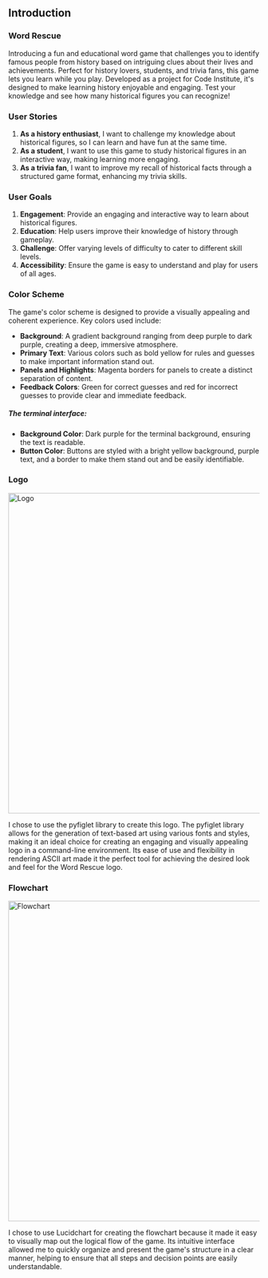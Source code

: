 ## Introduction

### Word Rescue

Introducing a fun and educational word game that challenges you to identify famous people from history based on intriguing clues about their lives and achievements. Perfect for history lovers, students, and trivia fans, this game lets you learn while you play. Developed as a project for Code Institute, it's designed to make learning history enjoyable and engaging. Test your knowledge and see how many historical figures you can recognize!

### User Stories

1. **As a history enthusiast**, I want to challenge my knowledge about historical figures, so I can learn and have fun at the same time.
2. **As a student**, I want to use this game to study historical figures in an interactive way, making learning more engaging.
3. **As a trivia fan**, I want to improve my recall of historical facts through a structured game format, enhancing my trivia skills.

### User Goals

1. **Engagement**: Provide an engaging and interactive way to learn about historical figures.
2. **Education**: Help users improve their knowledge of history through gameplay.
3. **Challenge**: Offer varying levels of difficulty to cater to different skill levels.
4. **Accessibility**: Ensure the game is easy to understand and play for users of all ages.


### Color Scheme

The game's color scheme is designed to provide a visually appealing and coherent experience. Key colors used include:

- **Background**: A gradient background ranging from deep purple to dark purple, creating a deep, immersive atmosphere.
- **Primary Text**: Various colors such as bold yellow for rules and guesses to make important information stand out.
- **Panels and Highlights**: Magenta borders for panels to create a distinct separation of content.
- **Feedback Colors**: Green for correct guesses and red for incorrect guesses to provide clear and immediate feedback.

##### The terminal interface:

- **Background Color**: Dark purple for the terminal background, ensuring the text is readable.
- **Button Color**: Buttons are styled with a bright yellow background, purple text, and a border to make them stand out and be easily identifiable.

### Logo

<img width="642" alt="Logo" src="https://github.com/camilabandeira/word.rescue/assets/118302468/9d82536b-9ae4-4ac3-8074-1f7a0993e5df">

I chose to use the pyfiglet library to create this logo. The pyfiglet library allows for the generation of text-based art using various fonts and styles, making it an ideal choice for creating an engaging and visually appealing logo in a command-line environment. Its ease of use and flexibility in rendering ASCII art made it the perfect tool for achieving the desired look and feel for the Word Rescue logo.

### Flowchart
<img width="642" alt="Flowchart" src="https://github.com/camilabandeira/word.rescue/assets/118302468/48f76bb0-98f4-48dd-a2a1-01e31388258e">

I chose to use Lucidchart for creating the flowchart because it made it easy to visually map out the logical flow of the game. Its intuitive interface allowed me to quickly organize and present the game's structure in a clear manner, helping to ensure that all steps and decision points are easily understandable.


